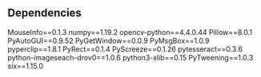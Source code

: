 
Dependencies
-----------------

MouseInfo==0.1.3
numpy==1.19.2
opencv-python==4.4.0.44
Pillow==8.0.1
PyAutoGUI==0.9.52
PyGetWindow==0.0.9
PyMsgBox==1.0.9
pyperclip==1.8.1
PyRect==0.1.4
PyScreeze==0.1.26
pytesseract==0.3.6
python-imageseach-drov0==1.0.6
python3-xlib==0.15
PyTweening==1.0.3
six==1.15.0